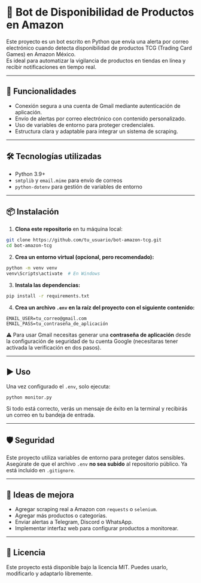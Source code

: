 
# 🤖 Bot de Disponibilidad de Productos en Amazon

Este proyecto es un bot escrito en Python que envía una alerta por correo electrónico cuando detecta disponibilidad de productos TCG (Trading Card Games) en Amazon México.  
Es ideal para automatizar la vigilancia de productos en tiendas en línea y recibir notificaciones en tiempo real.

---

## 🚀 Funcionalidades

- Conexión segura a una cuenta de Gmail mediante autenticación de aplicación.
- Envío de alertas por correo electrónico con contenido personalizado.
- Uso de variables de entorno para proteger credenciales.
- Estructura clara y adaptable para integrar un sistema de scraping.

---

## 🛠️ Tecnologías utilizadas

- Python 3.9+
- `smtplib` y `email.mime` para envío de correos
- `python-dotenv` para gestión de variables de entorno

---

## 📦 Instalación

1. **Clona este repositorio** en tu máquina local:

```bash
git clone https://github.com/tu_usuario/bot-amazon-tcg.git
cd bot-amazon-tcg
```

2. **Crea un entorno virtual (opcional, pero recomendado):**

```bash
python -m venv venv
venv\Scripts\activate  # En Windows
```

3. **Instala las dependencias:**

```bash
pip install -r requirements.txt
```

4. **Crea un archivo `.env` en la raíz del proyecto con el siguiente contenido:**

```env
EMAIL_USER=tu_correo@gmail.com
EMAIL_PASS=tu_contraseña_de_aplicación
```

⚠️ Para usar Gmail necesitas generar una **contraseña de aplicación** desde la configuración de seguridad de tu cuenta Google (necesitaras tener activada la verificación en dos pasos).

---

## ▶️ Uso

Una vez configurado el `.env`, solo ejecuta:

```bash
python monitor.py
```

Si todo está correcto, verás un mensaje de éxito en la terminal y recibirás un correo en tu bandeja de entrada.

---

## 🛡️ Seguridad

Este proyecto utiliza variables de entorno para proteger datos sensibles.  
Asegúrate de que el archivo `.env` **no sea subido** al repositorio público. Ya está incluido en `.gitignore`.

---

## 🧩 Ideas de mejora

- Agregar scraping real a Amazon con `requests` o `selenium`.
- Agregar más productos o categorías.
- Enviar alertas a Telegram, Discord o WhatsApp.
- Implementar interfaz web para configurar productos a monitorear.

---

## 📄 Licencia

Este proyecto está disponible bajo la licencia MIT. Puedes usarlo, modificarlo y adaptarlo libremente.
